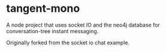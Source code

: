 # tangent-mono

A node project that uses socket IO and the neo4j database for conversation-tree instant messaging.

Originally forked from the socket io chat example.
